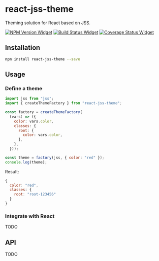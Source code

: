 # react-jss-theme

Theming solution for React based on JSS.

[![NPM Version Widget]][npm version]
[![Build Status Widget]][build status]
[![Coverage Status Widget]][coverage status]

## Installation

```sh
npm install react-jss-theme --save
```

## Usage

### Define a theme

```javascript
import jss from "jss";
import { createThemeFactory } from "react-jss-theme";

const factory = createThemeFactory(
  (vars) => ({
    color: vars.color,
    classes: {
      root: {
        color: vars.color,
      },
    },
  }));

const theme = factory(jss, { color: "red" });
console.log(theme);
```

Result:
```javascript
{
  color: "red",
  classes: {
    root: "root-123456"
  }
}
```

### Integrate with React

TODO

## API

TODO

[npm version]: https://www.npmjs.com/package/react-jss-theme

[npm version widget]: https://img.shields.io/npm/v/react-jss-theme.svg?style=flat-square

[build status]: https://travis-ci.org/wikiwi/react-jss-theme

[build status widget]: https://img.shields.io/travis/wikiwi/react-jss-theme/master.svg?style=flat-square

[coverage status]: https://coveralls.io/github/wikiwi/react-jss-theme?branch=master

[coverage status widget]: https://img.shields.io/coveralls/wikiwi/react-jss-theme/master.svg?style=flat-square
